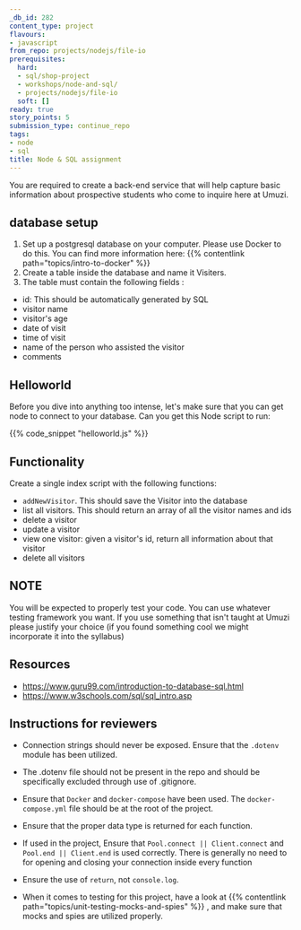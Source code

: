 ```yaml
---
_db_id: 282
content_type: project
flavours:
- javascript
from_repo: projects/nodejs/file-io
prerequisites:
  hard:
  - sql/shop-project
  - workshops/node-and-sql/
  - projects/nodejs/file-io
  soft: []
ready: true
story_points: 5
submission_type: continue_repo
tags:
- node
- sql
title: Node & SQL assignment
---
```


You are required to create a back-end service that will help capture basic information about prospective students who come to inquire here at Umuzi.

## database setup

1. Set up a postgresql database on your computer. Please use Docker to do this. You can find more information here: {{% contentlink path="topics/intro-to-docker" %}}
2. Create a table inside the database and name it Visiters.
3. The table must contain the following fields :

- id: This should be automatically generated by SQL
- visitor name
- visitor's age
- date of visit
- time of visit
- name of the person who assisted the visitor
- comments

## Helloworld

Before you dive into anything too intense, let's make sure that you can get node to connect to your database. Can you get this Node script to run:

{{% code_snippet "helloworld.js" %}}

## Functionality

Create a single index script with the following functions:

- `addNewVisitor`. This should save the Visitor into the database
- list all visitors. This should return an array of all the visitor names and ids
- delete a visitor
- update a visitor
- view one visitor: given a visitor's id, return all information about that visitor
- delete all visitors

## NOTE

You will be expected to properly test your code. You can use whatever testing framework you want. If you use something that isn't taught at Umuzi please justify your choice (if you found something cool we might incorporate it into the syllabus)

## Resources

- https://www.guru99.com/introduction-to-database-sql.html
- https://www.w3schools.com/sql/sql_intro.asp

## Instructions for reviewers

- Connection strings should never be exposed. Ensure that the `.dotenv` module has been utilized.

- The .dotenv file should not be present in the repo and should be specifically excluded through use of .gitignore.

- Ensure that `Docker` and `docker-compose` have been used. The `docker-compose.yml` file should be at the root of the project.

- Ensure that the proper data type is returned for each function.

- If used in the project, Ensure that `Pool.connect || Client.connect` and `Pool.end || Client.end` is used correctly. There is generally no need to for opening and closing your connection inside every function

- Ensure the use of `return`, not `console.log`.

- When it comes to testing for this project, have a look at {{% contentlink path="topics/unit-testing-mocks-and-spies" %}} , and make sure that mocks and spies are utilized properly.
